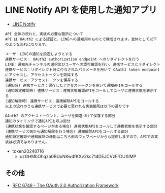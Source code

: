 # LINE Notify API を使用した通知アプリ

- [LINE Notify](https://notify-bot.line.me/doc/ja/)

```
API 全体の流れと、実装の必要な箇所について
API は OAuth2 による認証と、LINEへの通知用のものとで構成されます。全体として以下のような流れになります。

ユーザ：LINEの通知を設定しようとする
連携サービス： OAuth2 authorization endpoint へのリダイレクトを行う
LINE：通知先チャンネルの選択及びユーザへの認可確認を行い、連携サービスにリダイレクト
連携サービス：リダイレクト時に付与されたパラメータを用いて OAuth2 token endpoint にアクセスし、アクセストークンを取得する
連携サービス：アクセストークンを保存する
(通知時) 連携サービス：保存したアクセストークンを用いて通知APIをコールする
(通知設定確認時) 連携サービス：連携状態確認APIをコールしてユーザに連携状態を表示する
(通知解除時) 連携サービス：連携解除APIをコールする
以上の流れのうち連携サービスで必要と思われる実装箇所は以下の通りです

OAuth2 のアクセストークンと、ユーザを関連づけて保存する部分
通知のタイミングで通知APIを呼ぶ部分
(連携状態を確認するページがある場合) 連携状態APIをコールして連携状態を表示する部分
(連携サービス側から通知解除を行う場合) 通知解除APIをコールする部分
通知設定確認や通知解除の機能はこちら側のウェブページからも提供しますので、APIでの実装は必須ではありません。
```

- token20240716
    - uzGHMbOhqza0RUuNKwdfKXv2kc714DEJCVzFrDUXIMP


## その他

- [RFC 6749 - The OAuth 2.0 Authorization Framework](https://datatracker.ietf.org/doc/html/rfc6749)
